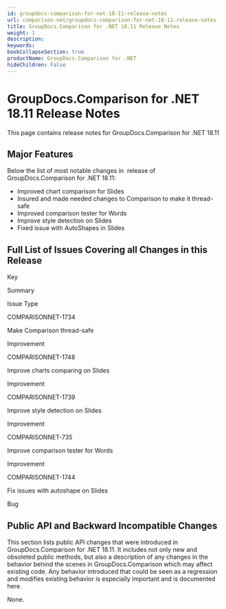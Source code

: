 ```yaml
---
id: groupdocs-comparison-for-net-18-11-release-notes
url: comparison-net/groupdocs-comparison-for-net-18-11-release-notes
title: GroupDocs.Comparison for .NET 18.11 Release Notes
weight: 1
description: 
keywords: 
bookCollapseSection: true
productName: GroupDocs.Comparison for .NET
hideChildren: False
---
```


# GroupDocs.Comparison for .NET 18.11 Release Notes

This page contains release notes for GroupDocs.Comparison for .NET 18.11

## Major Features

Below the list of most notable changes in  release of GroupDocs.Comparison for .NET 18.11:

*   Improved chart comparison for Slides
*   Insured and made needed changes to Comparison to make it thread-safe
*   Improved comparison tester for Words
*   Improve style detection on Slides
*   Fixed issue with AutoShapes in Slides

## Full List of Issues Covering all Changes in this Release

Key

Summary

Issue Type

COMPARISONNET-1734 

Make Comparison thread-safe

Improvement

COMPARISONNET-1748

Improve charts comparing on Slides

Improvement

COMPARISONNET-1739

Improve style detection on Slides

Improvement

COMPARISONNET-735 

Improve comparison tester for Words

Improvement

COMPARISONNET-1744

Fix issues with autoshape on Slides

Bug

## Public API and Backward Incompatible Changes

This section lists public API changes that were introduced in GroupDocs.Comparison for .NET 18.11. It includes not only new and obsoleted public methods, but also a description of any changes in the behavior behind the scenes in GroupDocs.Comparison which may affect existing code. Any behavior introduced that could be seen as a regression and modifies existing behavior is especially important and is documented here.

None.
